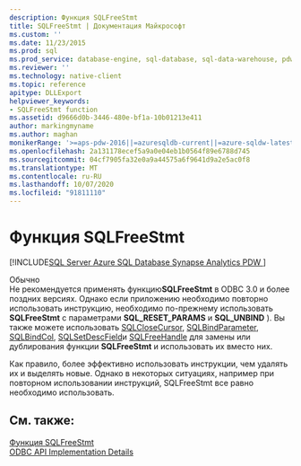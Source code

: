 ```yaml
---
description: Функция SQLFreeStmt
title: SQLFreeStmt | Документация Майкрософт
ms.custom: ''
ms.date: 11/23/2015
ms.prod: sql
ms.prod_service: database-engine, sql-database, sql-data-warehouse, pdw
ms.reviewer: ''
ms.technology: native-client
ms.topic: reference
apitype: DLLExport
helpviewer_keywords:
- SQLFreeStmt function
ms.assetid: d9666d0b-3446-480e-bf1a-10b01213e411
author: markingmyname
ms.author: maghan
monikerRange: '>=aps-pdw-2016||=azuresqldb-current||=azure-sqldw-latest||>=sql-server-2016||=sqlallproducts-allversions||>=sql-server-linux-2017||=azuresqldb-mi-current'
ms.openlocfilehash: 2a131178ecef5a9a0e04eb1b0564f89e6788d745
ms.sourcegitcommit: 04cf7905fa32e0a9a44575a6f9641d9a2e5ac0f8
ms.translationtype: MT
ms.contentlocale: ru-RU
ms.lasthandoff: 10/07/2020
ms.locfileid: "91811110"
---
```

# <a name="sqlfreestmt"></a>Функция SQLFreeStmt
[!INCLUDE[SQL Server Azure SQL Database Synapse Analytics PDW ](../../includes/applies-to-version/sql-asdb-asdbmi-asa-pdw.md)]

  Обычно   
      Не рекомендуется применять функцию**SQLFreeStmt** в ODBC 3.0 и более поздних версиях. Однако если приложению необходимо повторно использовать инструкцию, необходимо по-прежнему использовать **SQLFreeStmt** с параметрами **SQL_RESET_PARAMS** и **SQL_UNBIND** ). Вы также можете использовать [SQLCloseCursor](../../relational-databases/native-client-odbc-api/sqlclosecursor.md), [SQLBindParameter](../../relational-databases/native-client-odbc-api/sqlbindparameter.md), [SQLBindCol](../../relational-databases/native-client-odbc-api/sqlbindcol.md), [SQLSetDescField](../../relational-databases/native-client-odbc-api/sqlsetdescfield.md)и [SQLFreeHandle](../../relational-databases/native-client-odbc-api/sqlfreehandle.md) для замены или дублирования функции **SQLFreeStmt** и использовать их вместо них.  
  
 Как правило, более эффективно использовать инструкции, чем удалять их и выделять новые. Однако в некоторых ситуациях, например при повторном использовании инструкций, SQLFreeStmt все равно необходимо использовать.  
  
## <a name="see-also"></a>См. также:  
 [Функция SQLFreeStmt](../../odbc/reference/syntax/sqlfreestmt-function.md)   
 [ODBC API Implementation Details](../../relational-databases/native-client-odbc-api/odbc-api-implementation-details.md)  
  
